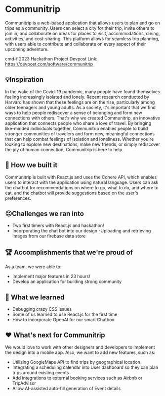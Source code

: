 # Communitrip
Communitrip is a web-based application that allows users to plan and go on trips as a community. Users can select a city for their trip, invite others to join in, and collaborate on ideas for places to visit, accommodations, dining, activities, and cost-sharing. This platform allows for seamless trip planning, with users able to contribute and collaborate on every aspect of their upcoming adventure.

cmd-f 2023 Hackathon Project
Devpost Link: https://devpost.com/software/communitrip

## 💡Inspiration

In the wake of the Covid-19 pandemic, many people have found themselves feeling increasingly isolated and lonely. Recent research conducted by Harvard has shown that these feelings are on the rise, particularly among older teenagers and young adults. As a society, it's important that we find ways to help people rediscover a sense of belonging and form new connections with others. That's why we created Communitrip, an innovative application that connects people who share a love of travel. By bringing like-minded individuals together, Communitrip enables people to build stronger communities of travelers and form new, meaningful connections that can help combat feelings of isolation and loneliness. Whether you're looking to explore new destinations, make new friends, or simply rediscover the joy of human connection, Communitrip is here to help.

## 🔨 How we built it

Communitrip is built with React.js and uses the Cohere API, which enables users to interact with the application using natural language. Users can ask the chatbot for recommendations on where to go, what to do, and where to eat, and the chatbot will provide suggestions based on the user's preferences.

## ☹️Challenges we ran into

- Two first timers with React.js and hackathon!
- Incorporating the chat bot into our design
-Uploading and retrieving images from our firebase data store

## 🏆 Accomplishments that we're proud of

As a team, we were able to:
- Implement major features in 23 hours!
- Develop an application for building strong community

## 🤔 What we learned

- Debugging crazy CSS issues
- Some of us learned to use React.js for the first time
- How to incorporate OpenAI for our smart Chatbox

## ❤️‍ What's next for Communitrip

We would love to work with other designers and developers to implement the design into a mobile app. Also, we want to add new features, such as:
- Utilizing GoogleMaps API to find trips by geographical location
- Integrating a scheduling calendar into User dashboard so they can plan trips around existing events
- Add integrations to external booking services such as Airbnb or TripAdvisor
- Allow AI-assisted auto-fill generation of Event details

